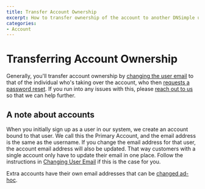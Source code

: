 ```yaml
---
title: Transfer Account Ownership
excerpt: How to transfer ownership of the account to another DNSimple user.
categories:
- Account
---
```


# Transferring Account Ownership

Generally, you'll transfer account ownership by [changing the user email](/articles/changing-email/) to that of the individual who's taking over the account, who then [requests a password reset](/articles/forgot-password/). If you run into any issues with this, please [reach out to us](https://dnsimple.com/contact) so that we can help further.

## A note about accounts

When you initially sign up as a user in our system, we create an account bound to that user. We call this the Primary Account, and the email address is the same as the username. If you change the email address for that user, the account email address will also be updated. That way customers with a single account only have to update their email in one place. Follow the instructions in [Changing User Email](/articles/changing-email#changing-the-user-email) if this is the case for you.

Extra accounts have their own email addresses that can be [changed ad-hoc](/articles/changing-email#changing-the-account-email).
